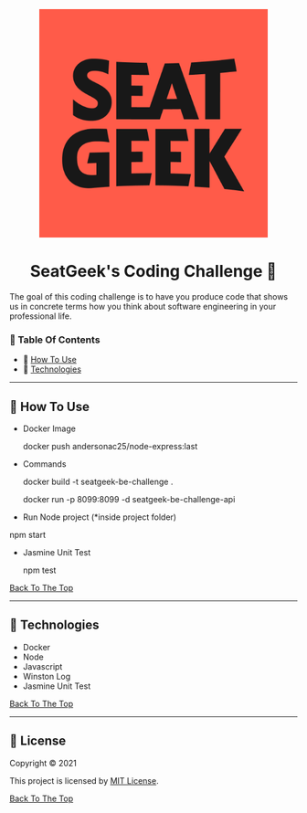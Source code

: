 <!--lint disable no-literal-urls-->

<p align="center">
  <a href="https://seatgeek.com/">
    <img
      alt="Seatgeek"
      src="https://github.com/andersonacrj/seatgeek-be-challenge/blob/main/public/images/seatgeek.png"
      width="400"
    />
  </a>
</p>
<h1 id="title" align="center">SeatGeek's Coding Challenge 👋</h1>

The goal of this coding challenge is to have you produce code that shows us in concrete terms how you think about software engineering in your professional life.

### 🔖 Table Of Contents

- 🤔 [How To Use](#how-to-use)
- 🚀 [Technologies](#technologies)

---

<h2 id="how-to-use">🤔 How To Use</h2>

- Docker Image

  docker push andersonac25/node-express:last

- Commands

  docker build -t seatgeek-be-challenge .

  docker run -p 8099:8099 -d seatgeek-be-challenge-api

- Run Node project (*inside project folder)
 
 npm start

- Jasmine Unit Test

  npm test

[Back To The Top](#title)

---

<h2 id="technologies">🚀 Technologies</h2>

- Docker
- Node
- Javascript
- Winston Log 
- Jasmine Unit Test

[Back To The Top](#title)

---

<h2 id="license">🔏 License</h2>

Copyright © 2021

This project is licensed by [MIT License](https://api.github.com/licenses/mit).

[Back To The Top](#title)
